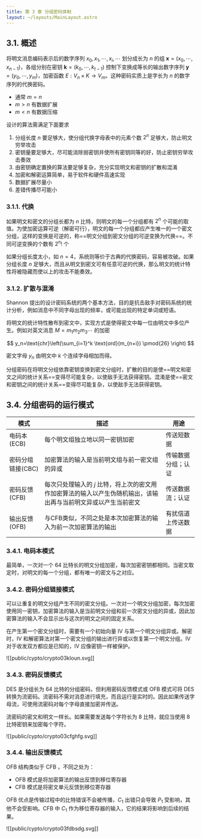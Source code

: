 ```yaml
---
title: 第 3 章 分组密码体制
layout: ~/layouts/MainLayout.astro
---
```


## 3.1. 概述

将明文消息编码表示后的数字序列 $x_0,x_1,\cdots,x_i,\cdots$ 划分成长为 $n$ 的组 $\mathbf{x}=(x_0, \cdots, x_{n-1})$，各组分别在密钥 $\mathbf{k}=(k_0, \cdots, k_{t-1})$ 控制下变换成等长的输出数字序列 $\mathbf{y}=(y_0, \cdots, y_m)$，加密函数 $E: V_n \times K \to V_m$。这种密码实质上是字长为 $n$ 的数字序列的代换密码。

- 通常 $m=n$
- $m>n$ 有数据扩展
- $m<n$ 有数据压缩

设计的算法需满足下面要求

1. 分组长度 $n$ 要足够大，使分组代换字母表中的元素个数 $2^n$ 足够大，防止明文穷举攻击
2. 密钥量要足够大，尽可能消除弱密钥并使所有密钥同等的好，防止密钥穷举攻击奏效
3. 由密钥确定置换的算法要足够复杂，充分实现明文和密钥的扩散和混淆
4. 加密和解密运算简单，易于软件和硬件高速实现
5. 数据扩展尽量小
6. 差错传播尽可能小

### 3.1.1. 代换

如果明文和密文的分组长都为 $n$ 比特，则明文的每一个分组都有 $2^n$ 个可能的取值。为使加密运算可逆（解密可行），明文的每一个分组都应产生唯一的一个密文分组，这样的变换是可逆的，称==明文分组到密文分组的可逆变换为代换==。不同可逆变换的个数有 $2^n!$ 个

如果分组长度太小，如 $n=4$，系统则等价于古典的代换密码，容易被攻破。如果分组长度 $n$ 足够大，而且从明文到密文可有任意可逆的代换，那么明文的统计特性将被隐藏而使以上的攻击不能奏效。

### 3.1.2. 扩散与混淆

Shannon 提出的设计密码系统的两个基本方法，目的是抗击敌手对密码系统的统计分析，例如消息中不同字母出现的频率，或可能出现的特定单词或短语。

将明文的统计特性散布到密文中，实现方式是使得密文中每一位由明文中多位产生。例如对英文消息 $M=m_1m_2m_3\cdots$ 的加密

$$
y_n=\text{chr}\left(\sum_{i=1}^k \text{ord}(m_{n+i}) \pmod{26} \right)
$$

密文字母 $y_n$ 由明文中 $k$ 个连续字母相加而得。

分组密码在将明文分组依靠密钥变换到密文分组时，扩散的目的是使==明文和密文之间的统计关系==变得尽可能复杂，以使敌手无法获得密钥。混淆是使==密文和密钥之间的统计关系==变得尽可能复杂，以使敌手无法获得密钥。

## 3.4. 分组密码的运行模式

| 模式              | 描述                                                                                                            | 用途               |
| ----------------- | --------------------------------------------------------------------------------------------------------------- | ------------------ |
| 电码本(ECB)       | 每个明文组独立地以同一密钥加密                                                                                  | 传送短数据         |
| 密码分组链接(CBC) | 加密算法的输入是当前明文组与前一密文组的异或                                                                    | 传输数据分组；认证 |
| 密码反馈(CFB)     | 每次只处理输入的 $j$ 比特，将上次的密文用作加密算法的输入以产生伪随机输出，该输出再与当前明文异或以产生当前密文 | 传送数据流；认证   |
| 输出反馈(OFB)     | 与CFB类似，不同之处是本次加密算法的输入为前一次加密算法的输出                                                   | 有扰信道上传送数据                   |

### 3.4.1. 电码本模式

最简单，一次对一个 64 比特长的明文分组加密，每次加密密钥都相同。当密文取定时，对明文的每一个分组，都有唯一的密文与之对应。

### 3.4.2. 密码分组链接模式

可以让重复的明文分组产生不同的密文分组。一次对一个明文分组加密，每次加密使用同一密钥，加密算法的输入是当前明文分组和前一次密文分组的异或，因此加密算法的输入不会显示出与这次的明文之间的固定关系。

在产生第一个密文分组时，需要有一个初始向量 IV 与第一个明文分组异或。解密时，IV 和解密算法对第一个密文分组的输出进行异或以恢复第一个明文分组。IV 对于收发双方都应是已知的，IV 应像密钥一样被保护。

![[public/cypto/crypto03kloun.svg]]

### 3.4.3. 密码反馈模式

DES 是分组长为 64 比特的分组密码，但利用密码反馈模式或 OFB 模式可将 DES 转换为流密码。流密码不需对消息进行填充，而且运行是实时的。因此如果传送字母流，可使用流密码对每个字母直接加密并传送。

流密码的密文和明文一样长。如果需要发送每个字符长为 8 比特，就应当使用 8 比特密钥来加密每个字符。


![[public/cypto/crypto03cfghfg.svg]]

### 3.4.4. 输出反馈模式

OFB 结构类似于 CFB ，不同之处为：

- OFB 模式是将加密算法的输出反馈到移位寄存器
- CFB 模式是将密文单元反馈到移位寄存器

OFB 优点是传输过程中的比特错误不会被传播，$C_1$ 出错只会导致 $P_1$ 受影响，其他不会受影响。CFB 中 $C_1$ 作为移位寄存器的输入，它的结果将影响到后续的结果。

![[public/cypto/crypto03fdbsdg.svg]]

